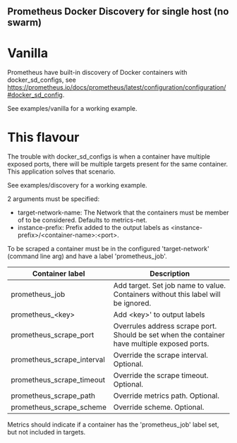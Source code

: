 ## Prometheus Docker Discovery for single host (no swarm)

# Vanilla

Prometheus have built-in discovery of Docker containers with docker_sd_configs, see https://prometheus.io/docs/prometheus/latest/configuration/configuration/#docker_sd_config.

See examples/vanilla for a working example.

# This flavour

The trouble with docker_sd_configs is when a container have multiple exposed ports, there will be multiple targets present for the same container. This application solves that scenario.

See examples/discovery for a working example.

2 arguments must be specified:

- target-network-name: The Network that the containers must be member of to be considered. Defaults to metrics-net.
- instance-prefix: Prefix added to the output labels as \<instance-prefix\>/\<container-name\>:\<port\>.

To be scraped a container must be in the configured 'target-network' (command line arg) and have a label 'prometheus_job'.

| Container label            | Description                                                                                  |
| -------------------------- | -------------------------------------------------------------------------------------------- |
| prometheus_job             | Add target. Set job name to value. Containers without this label will be ignored.            |
| prometheus\_\<key\>        | Add \<key\>' to output labels                                                                |
| prometheus_scrape_port     | Overrules address scrape port. Should be set when the container have multiple exposed ports. |
| prometheus_scrape_interval | Override the scrape interval. Optional.                                                      |
| prometheus_scrape_timeout  | Override the scrape timeout. Optional.                                                       |
| prometheus_scrape_path     | Override metrics path. Optional.                                                             |
| prometheus_scrape_scheme   | Override scheme. Optional.                                                                   |

Metrics should indicate if a container has the 'prometheus_job' label set, but not included in targets.
